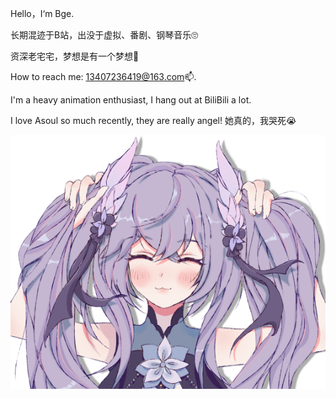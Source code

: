 Hello，I‘m Bge.

长期混迹于B站，出没于虚拟、番剧、钢琴音乐🙄

资深老宅宅，梦想是有一个梦想🤡

How to reach me: 13407236419@163.com📫.



I'm a heavy animation enthusiast, I hang out at BiliBili a lot.

I love Asoul so much recently, they are really angel! 她真的，我哭死😭

![](img/AVA.png)

<!---
TheBge/TheBge is a ✨ special ✨ repository because its `README.md` (this file) appears on your GitHub profile.
You can click the Preview link to take a look at your changes.
--->

